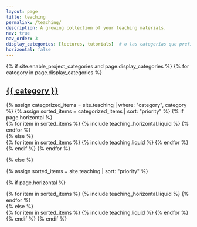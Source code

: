 ```yaml
---
layout: page
title: teaching
permalink: /teaching/
description: A growing collection of your teaching materials.
nav: true
nav_order: 3
display_categories: [lectures, tutorials]  # o las categorías que prefieras
horizontal: false
---
```


<!-- pages/teaching.md -->
<div class="teaching">
{% if site.enable_project_categories and page.display_categories %}
  <!-- Display categorized teaching items -->
  {% for category in page.display_categories %}
  <a id="{{ category }}" href=".#{{ category }}">
    <h2 class="category">{{ category }}</h2>
  </a>
  {% assign categorized_items = site.teaching | where: "category", category %}
  {% assign sorted_items = categorized_items | sort: "priority" %}
  <!-- Generate cards for each teaching item -->
  {% if page.horizontal %}
  <div class="container">
    <div class="row row-cols-1 row-cols-md-2">
    {% for item in sorted_items %}
      {% include teaching_horizontal.liquid %}
    {% endfor %}
    </div>
  </div>
  {% else %}
  <div class="row row-cols-1 row-cols-md-3">
    {% for item in sorted_items %}
      {% include teaching.liquid %}
    {% endfor %}
  </div>
  {% endif %}
  {% endfor %}

{% else %}

<!-- Display teaching items without categories -->

{% assign sorted_items = site.teaching | sort: "priority" %}

  <!-- Generate cards for each teaching item -->

{% if page.horizontal %}

  <div class="container">
    <div class="row row-cols-1 row-cols-md-2">
    {% for item in sorted_items %}
      {% include teaching_horizontal.liquid %}
    {% endfor %}
    </div>
  </div>
  {% else %}
  <div class="row row-cols-1 row-cols-md-3">
    {% for item in sorted_items %}
      {% include teaching.liquid %}
    {% endfor %}
  </div>
  {% endif %}
{% endif %}
</div>
